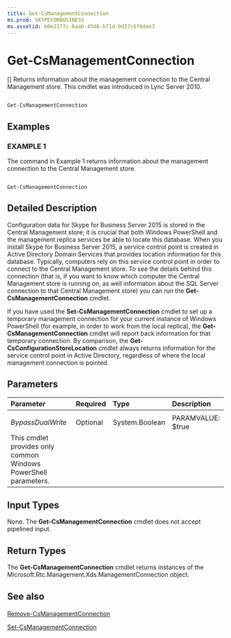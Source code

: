 ```yaml
---
title: Get-CsManagementConnection
ms.prod: SKYPEFORBUSINESS
ms.assetid: b0e2377c-6aab-45d8-b71d-0d37c6f6dae3
---
```



# Get-CsManagementConnection
[]
Returns information about the management connection to the Central Management store. This cmdlet was introduced in Lync Server 2010.
  
    
    


```

Get-CsManagementConnection

```


## Examples


  
    
    

### EXAMPLE 1

The command in Example 1 returns information about the management connection to the Central Management store.
  
    
    

```

Get-CsManagementConnection
```


## Detailed Description

Configuration data for Skype for Business Server 2015 is stored in the Central Management store; it is crucial that both Windows PowerShell and the management replica services be able to locate this database. When you install Skype for Business Server 2015, a service control point is created in Active Directory Domain Services that provides location information for this database. Typically, computers rely on this service control point in order to connect to the Central Management store. To see the details behind this connection (that is, if you want to know which computer the Central Management store is running on, as well information about the SQL Server connection to that Central Management store) you can run the **Get-CsManagementConnection** cmdlet.
  
    
    
If you have used the **Set-CsManagementConnection** cmdlet to set up a temporary management connection for your current instance of Windows PowerShell (for example, in order to work from the local replica), the **Get-CsManagementConnection** cmdlet will report back information for that temporary connection. By comparison, the **Get-CsConfigurationStoreLocation** cmdlet always returns information for the service control point in Active Directory, regardless of where the local management connection is pointed.
  
    
    

## Parameters



|**Parameter**|**Required**|**Type**|**Description**|
|:-----|:-----|:-----|:-----|
|||||
| _BypassDualWrite_ <br/> |Optional  <br/> |System.Boolean  <br/> |PARAMVALUE: $true | $false  <br/> |
|This cmdlet provides only common Windows PowerShell parameters.  <br/> ||||
   

## Input Types

None. The **Get-CsManagementConnection** cmdlet does not accept pipelined input.
  
    
    

## Return Types

The **Get-CsManagementConnection** cmdlet returns instances of the Microsoft.Rtc.Management.Xds.ManagementConnection object.
  
    
    

## See also


#### 


  
    
    
 [Remove-CsManagementConnection](remove-csmanagementconnection.md)
  
    
    
 [Set-CsManagementConnection](set-csmanagementconnection.md)
